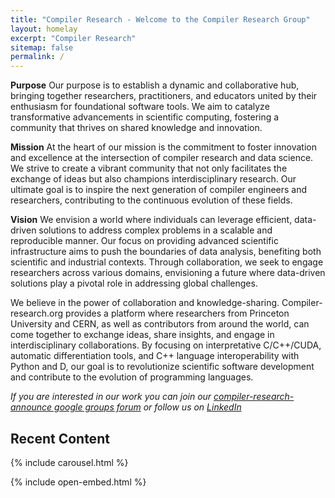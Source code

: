 ```yaml
---
title: "Compiler Research - Welcome to the Compiler Research Group"
layout: homelay
excerpt: "Compiler Research"
sitemap: false
permalink: /
---
```


<b>Purpose</b> Our purpose is to establish a dynamic and collaborative hub,
bringing together researchers, practitioners, and educators united by their
enthusiasm for foundational software tools. We aim to catalyze transformative
advancements in scientific computing, fostering a community that thrives on
shared knowledge and innovation.

<b>Mission</b> At the heart of our mission is the commitment to foster
innovation and excellence at the intersection of compiler research and data
science. We strive to create a vibrant community that not only facilitates the
exchange of ideas but also champions interdisciplinary research. Our ultimate
goal is to inspire the next generation of compiler engineers and researchers,
contributing to the continuous evolution of these fields.

<b>Vision</b> We envision a world where individuals can leverage efficient,
data-driven solutions to address complex problems in a scalable and reproducible
manner. Our focus on providing advanced scientific infrastructure aims to push
the boundaries of data analysis, benefiting both scientific and industrial
contexts. Through collaboration, we seek to engage researchers across various
domains, envisioning a future where data-driven solutions play a pivotal role
in addressing global challenges.


We believe in the power of collaboration and knowledge-sharing.
Compiler-research.org provides a platform where researchers from Princeton
University and CERN, as well as contributors from around the world, can come
together to exchange ideas, share insights, and engage in interdisciplinary
collaborations. By focusing on interpretative C/C++/CUDA, automatic
differentiation tools, and C++ language interoperability with Python and D,
our goal is to revolutionize scientific software development and contribute
to the evolution of programming languages.

<i>If you are interested in our work you can join our
[compiler-research-announce google groups forum](https://groups.google.com/g/compiler-research-announce)
or follow us on [LinkedIn](https://www.linkedin.com/groups/9579649/)</i>

## Recent Content

{% include carousel.html %}

{% include open-embed.html %}
